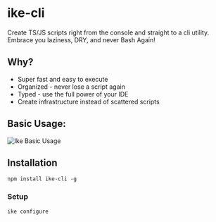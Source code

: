 # ike-cli
Create TS/JS scripts right from the console and straight to a cli utility. Embrace you laziness, DRY, and never Bash Again!

## Why?
* Super fast and easy to execute
* Organized - never lose a script again
* Typed - use the full power of your IDE
* Create infrastructure instead of scattered scripts

## Basic Usage:
![Ike Basic Usage](https://s8.gifyu.com/images/i-like-ike-flow.gif)

## Installation
``` npm install ike-cli -g ```

### Setup
``` ike configure ```



